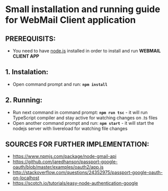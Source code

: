 # Small installation and running guide for WebMail Client application

## PREREQUISITS:
  * You need to have [node.js](https://nodejs.org/en/) installed in order to install and run **WEBMAIL CLIENT APP**

## 1. Instalation:
  * Open command prompt and run: **` npm install `**
  
## 2. Running:
  * Run next command in command prompt: **` npm run tsc `** - it will run TypeScript compiler and stay active for watching changes on .ts files
  * Open another command prompt and run: **` npm start `** - it will start the nodejs server with livereload for watching file changes
  
  
 ## SOURCES FOR FURTHER IMPLEMENTATION:
   * https://www.npmjs.com/package/node-gmail-api
   * https://github.com/jaredhanson/passport-google-oauth/blob/master/examples/oauth2/app.js
   * http://stackoverflow.com/questions/24352975/passport-google-oauth-on-localhost
   * https://scotch.io/tutorials/easy-node-authentication-google